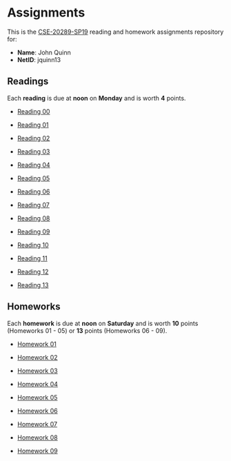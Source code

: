 # Assignments

This is the [CSE-20289-SP19] reading and homework assignments repository for:

* **Name**:  John Quinn
* **NetID**: jquinn13

## Readings

Each **reading** is due at **noon** on **Monday** and is worth **4** points.

- [Reading 00](https://www3.nd.edu/~pbui/teaching/cse.20289.sp19/reading00.html)

- [Reading 01](https://www3.nd.edu/~pbui/teaching/cse.20289.sp19/reading01.html)

- [Reading 02](https://www3.nd.edu/~pbui/teaching/cse.20289.sp19/reading02.html)

- [Reading 03](https://www3.nd.edu/~pbui/teaching/cse.20289.sp19/reading03.html)

- [Reading 04](https://www3.nd.edu/~pbui/teaching/cse.20289.sp19/reading04.html)

- [Reading 05](https://www3.nd.edu/~pbui/teaching/cse.20289.sp19/reading05.html)

- [Reading 06](https://www3.nd.edu/~pbui/teaching/cse.20289.sp19/reading06.html)

- [Reading 07](https://www3.nd.edu/~pbui/teaching/cse.20289.sp19/reading07.html)

- [Reading 08](https://www3.nd.edu/~pbui/teaching/cse.20289.sp19/reading08.html)

- [Reading 09](https://www3.nd.edu/~pbui/teaching/cse.20289.sp19/reading09.html)

- [Reading 10](https://www3.nd.edu/~pbui/teaching/cse.20289.sp19/reading10.html)

- [Reading 11](https://www3.nd.edu/~pbui/teaching/cse.20289.sp19/reading11.html)

- [Reading 12](https://www3.nd.edu/~pbui/teaching/cse.20289.sp19/reading12.html)

- [Reading 13](https://www3.nd.edu/~pbui/teaching/cse.20289.sp19/reading13.html)

## Homeworks

Each **homework** is due at **noon** on **Saturday** and is worth **10** points
(Homeworks 01 - 05) or **13** points (Homeworks 06 - 09).

- [Homework 01](https://www3.nd.edu/~pbui/teaching/cse.20289.sp19/homework01.html)

- [Homework 02](https://www3.nd.edu/~pbui/teaching/cse.20289.sp19/homework02.html)

- [Homework 03](https://www3.nd.edu/~pbui/teaching/cse.20289.sp19/homework03.html)

- [Homework 04](https://www3.nd.edu/~pbui/teaching/cse.20289.sp19/homework04.html)

- [Homework 05](https://www3.nd.edu/~pbui/teaching/cse.20289.sp19/homework05.html)

- [Homework 06](https://www3.nd.edu/~pbui/teaching/cse.20289.sp19/homework06.html)

- [Homework 07](https://www3.nd.edu/~pbui/teaching/cse.20289.sp19/homework07.html)

- [Homework 08](https://www3.nd.edu/~pbui/teaching/cse.20289.sp19/homework08.html)

- [Homework 09](https://www3.nd.edu/~pbui/teaching/cse.20289.sp19/homework09.html)

[CSE-20289-sp19]:   https://www3.nd.edu/~pbui/teaching/cse.20289.sp19/
